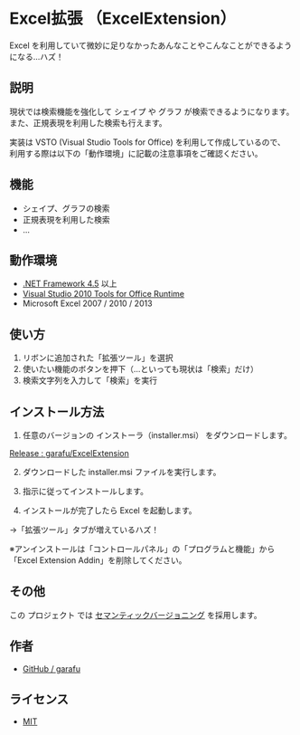 ﻿# Excel拡張 （ExcelExtension）

Excel を利用していて微妙に足りなかったあんなことやこんなことができるようになる…ハズ！


## 説明

現状では検索機能を強化して シェイプ や グラフ が検索できるようになります。
また、正規表現を利用した検索も行えます。

実装は VSTO (Visual Studio Tools for Office) を利用して作成しているので、
利用する際は以下の「動作環境」に記載の注意事項をご確認ください。


## 機能

- シェイプ、グラフの検索
- 正規表現を利用した検索
- ...


## 動作環境

- [.NET Framework 4.5](https://www.microsoft.com/ja-jp/download/details.aspx?id=30653) 以上
- [Visual Studio 2010 Tools for Office Runtime](https://www.microsoft.com/ja-jp/download/details.aspx?id=48217)
- Microsoft Excel 2007 / 2010 / 2013


## 使い方

1. リボンに追加された「拡張ツール」を選択
2. 使いたい機能のボタンを押下（…といっても現状は「検索」だけ）
3. 検索文字列を入力して「検索」を実行


## インストール方法

1. 任意のバージョンの インストーラ（installer.msi） をダウンロードします。

  [Release : garafu/ExcelExtension](https://github.com/garafu/ExcelExtension/releases)

2. ダウンロードした installer.msi ファイルを実行します。

3. 指示に従ってインストールします。

4. インストールが完了したら Excel を起動します。

  →「拡張ツール」タブが増えているハズ！

※アンインストールは「コントロールパネル」の「プログラムと機能」から「Excel Extension Addin」を削除してください。


## その他

この プロジェクト では [セマンティックバージョニング](http://semver.org/lang/ja/) を採用します。


## 作者

- [GitHub / garafu](https://github.com/garafu)


## ライセンス

- [MIT](https://raw.githubusercontent.com/garafu/ExcelExtension/master/MIT-LICENSE.txt)

